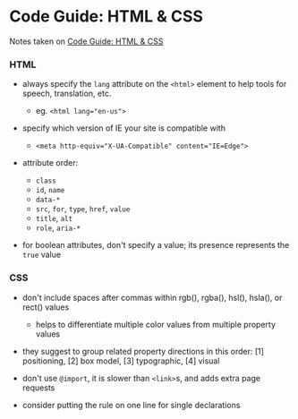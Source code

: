 # Code Guide: HTML & CSS

Notes taken on [Code Guide: HTML & CSS](http://codeguide.co/)

### HTML

* always specify the `lang` attribute on the `<html>` element to help tools for speech, translation, etc.
  - eg. `<html lang="en-us">`

* specify which version of IE your site is compatible with
  - `<meta http-equiv="X-UA-Compatible" content="IE=Edge">`

* attribute order:
  - `class`
  - `id`, `name`
  - `data-*`
  - `src`, `for`, `type`, `href`, `value`
  - `title`, `alt`
  - `role`, `aria-*`

* for boolean attributes, don't specify a value; its presence represents the `true` value

### CSS

* don't include spaces after commas within rgb(), rgba(), hsl(), hsla(), or rect() values
  - helps to differentiate multiple color values from multiple property values

* they suggest to group related property directions in this order: [1] positioning, [2] box model, [3] typographic, [4] visual

* don't use `@import`, it is slower than `<link>`s, and adds extra page requests

* consider putting the rule on one line for single declarations
